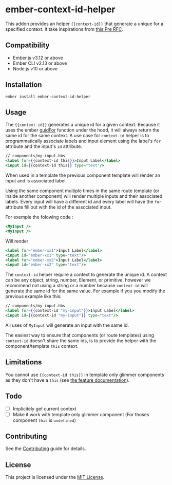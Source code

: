 ember-context-id-helper
==============================================================================

This addon provides an helper `{{context-id}}` that generate a unique for a specified context.
It take inspirations from [this Pre RFC](https://github.com/emberjs/rfcs/issues/612).

Compatibility
------------------------------------------------------------------------------

* Ember.js v3.12 or above
* Ember CLI v2.13 or above
* Node.js v10 or above

Installation
------------------------------------------------------------------------------

```shell
ember install ember-context-id-helper
```

Usage
------------------------------------------------------------------------------

The `{{context-id}}` generates a unique id for a given context. Because it uses the ember [guidFor](https://api.emberjs.com/ember/3.16/functions/@ember%2Fobject%2Finternals/guidFor) function under the hood, it will always return the same id for the same context.
A use case for `context-id` helper is to programmatically associate labels and input element using the label's `for` attribute and the input's `id` attribute.

```hbs
// components/my-input.hbs
<label for={{context-id this}}>Input Label</label>
<input id={{context-id this}} type="text"/>
```

When used in a template the previous component template will render an input and is associated label.

Using the same component multiple times in the same route template (or inside another component) will render multiple inputs and their associated labels. Every input will have a different id and every label will have the `for` attribute fill out with the id of the associated input.

For exemple the folowing code :

```hbs
<MyInput />
<MyInput />
```

Will render

```hbs
<label for="ember-xx1">Input Label</label>
<input id="ember-xx1" type="text"/>
<label for="ember-xx2">Input Label</label>
<input id="ember-xx2" type="text"/>

```

The `context-id` helper require a context to generate the unique id. A context can be any object, string, number, Element, or primitive, however we recommend not using a string or a number because `context-id` will generate the same id for the same value.
For example if you you modify the previous example like this:

```hbs
// components/my-input.hbs
<label for={{context-id "my-input"}}>Input Label</label>
<input id={{context-id "my-input"}} type="text"/>
```

All uses of `MyInput` will generate an input with the same id.

The easiest way to ensure that components (or route templates) using `context-id` doesn't share the same ids, is to provide the helper with the component/template `this` context.

Limitations
------------------------------------------------------------------------------

You cannot use `{{context-id this}}` in template only glimmer components as they don't have a `this` (see [the feature documentation](https://guides.emberjs.com/release/configuring-ember/optional-features/#toc_template-only-glimmer-components)).

Todo
------------------------------------------------------------------------------

* [ ] Implicitely get current context
* [ ] Make it work with template only glimmer component
    (For thoses component `this` is `undefined`)

Contributing
------------------------------------------------------------------------------

See the [Contributing](CONTRIBUTING.md) guide for details.

License
------------------------------------------------------------------------------

This project is licensed under the [MIT License](LICENSE.md).
